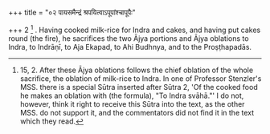 +++
title = "०२ पायसमैन्द्रं श्रपयित्वाऽपूपांश्चापूपैः"

+++
2 [^1] . Having cooked milk-rice for Indra and cakes, and having put cakes round (the fire), he sacrifices the two Ājya portions and Ājya oblations to Indra, to Indrāṇī, to Aja Ekapad, to Ahi Budhnya, and to the Proṣṭhapadās.


[^1]:  15, 2. After these Ājya oblations follows the chief oblation of the whole sacrifice, the oblation of milk-rice to Indra. In one of Professor Stenzler's MSS. there is a special Sūtra inserted after Sūtra 2, 'Of the cooked food he makes an oblation with (the formula), "To Indra svāhā."' I do not, however, think it right to receive this Sūtra into the text, as the other MSS. do not support it, and the commentators did not find it in the text which they read.

